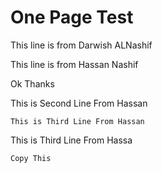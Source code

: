# One Page Test

This line is from Darwish ALNashif

This line is from Hassan Nashif


Ok Thanks

This is Second Line From Hassan

```
This is Third Line From Hassan
```

This is Third Line From Hassa

```
Copy This
```

